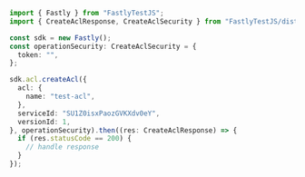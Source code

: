 <!-- Start SDK Example Usage -->


```typescript
import { Fastly } from "FastlyTestJS";
import { CreateAclResponse, CreateAclSecurity } from "FastlyTestJS/dist/sdk/models/operations";

const sdk = new Fastly();
const operationSecurity: CreateAclSecurity = {
  token: "",
};

sdk.acl.createAcl({
  acl: {
    name: "test-acl",
  },
  serviceId: "SU1Z0isxPaozGVKXdv0eY",
  versionId: 1,
}, operationSecurity).then((res: CreateAclResponse) => {
  if (res.statusCode == 200) {
    // handle response
  }
});
```
<!-- End SDK Example Usage -->